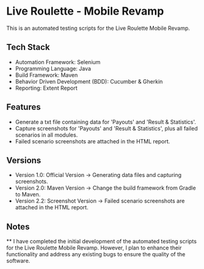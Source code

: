 # Live Roulette - Mobile Revamp

This is an automated testing scripts for the Live Roulette Mobile Revamp.

## Tech Stack
- Automation Framework: Selenium
- Programming Language: Java
- Build Framework: Maven
- Behavior Driven Development (BDD): Cucumber & Gherkin
- Reporting: Extent Report

## Features
- Generate a txt file containing data for 'Payouts' and 'Result & Statistics'.
- Capture screenshots for 'Payouts' and 'Result & Statistics', plus all failed scenarios in all modules.
- Failed scenario screenshots are attached in the HTML report.

## Versions
- Version 1.0: Official Version -> Generating data files and capturing screenshots.
- Version 2.0: Maven Version -> Change the build framework from Gradle to Maven.
- Version 2.2: Screenshot Version -> Failed scenario screenshots are attached in the HTML report.

## Notes
** I have completed the initial development of the automated testing scripts for the Live Roulette Mobile Revamp. 
However, I plan to enhance their functionality and address any existing bugs to ensure the quality of the software.
